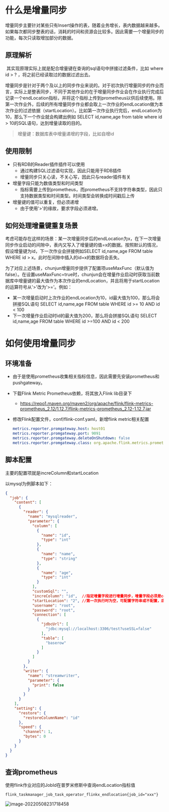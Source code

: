 # 什么是增量同步

​	增量同步主要针对某些只有Insert操作的表，随着业务增长，表内数据越来越多。如果每次都同步整表的话，消耗的时间和资源会比较多。因此需要一个增量同步的功能，每次只读取增加部分的数据。

## 原理解析

​	其实现原理实际上就是配合增量键在查询的sql语句中拼接过滤条件，比如 where id > ? ，将之前已经读取过的数据过滤出去。

​	增量同步是针对于两个及以上的同步作业来说的。对于初次执行增量同步的作业而言，实际上是整表同步，不同于其他作业的在于增量同步作业会在作业执行完成后记录一个endLocation指标，并将这个指标上传到prometheus以供后续使用。除第一次作业外，后续的所有增量同步作业都会取上一次作业的endLocation做为本次作业的过滤依据（startLocation）。比如第一次作业执行完后，endLocation为10，那么下一个作业就会构建出例如 SELECT id,name,age from table where id > 10的SQL语句，达到增量读取的目的。

> 增量键：数据库表中增量递增的字段，比如自增id

## 使用限制

- 只有RDB的Reader插件插件可以使用
    - 通过构建SQL过滤语句实现，因此只能用于RDB插件
    - 增量同步只关心读，不关心写，因此只与reader插件有关
- 增量字段只能为数值类型和时间类型
    - 指标需要上传到prometheus，而prometheus不支持字符串类型，因此只支持数据类型和时间类型。时间类型会转换成时间戳后上传
- 增量键的值可以重复，但必须递增
    - 由于使用'>'的缘故，要求字段必须递增。

## 如何处理增量键重复场景

​	考虑可能存在这样的场景：某一次增量同步后的endLocation为x，在下一次增量同步作业启动的间隙中，表内又写入了增量键的值=x的数据。按照默认的情况，假设增量键为id，下一次作业会拼接例如SELECT id,name,age FROM table WHERE id > x。此时在间隙中插入的id=x的数据将会丢失。

​	为了对应上述场景，chunjun增量同步提供了配置项useMaxFunc（默认值为false）。在设置useMaxFunc=true时，chunjun会在增量作业启动时获取当前数据库中增量键的最大值作为本次作业的endLocation，并且将用于startLocation的运算符号从'>'改为'>='。例如：

- 某一次增量启动时上次作业的endLocation为10，id最大值为100，那么将会拼接SQL语句 SELECT id,name,age FROM table WHERE id >= 10 AND id < 100
- 下一次增量作业启动时id的最大值为200，那么将会拼接SQL语句 SELECT id,name,age FROM table WHERE id >=100 AND id < 200



# 如何使用增量同步

## 环境准备

- 由于是使用prometheus收集相关指标信息，因此需要先安装prometheus和pushgateway。

- 下载Flink Metric Prometheus依赖，将其放入Flink lib目录下

    - https://repo1.maven.org/maven2/org/apache/flink/flink-metrics-prometheus_2.12/1.12.7/flink-metrics-prometheus_2.12-1.12.7.jar

- 修改Flink配置文件，conf/flink-conf.yaml，新增flink metric相关配置

  ```yaml
  metrics.reporter.promgateway.host: host01
  metrics.reporter.promgateway.port: 9091
  metrics.reporter.promgateway.deleteOnShutdown: false
  metrics.reporter.promgateway.class: org.apache.flink.metrics.prometheus.PrometheusPushGatewayReporter
  ```

## 脚本配置

主要的配置项就是increColumn和startLocation

以mysql为例脚本如下：

```json
{
  "job": {
    "content": [
      {
        "reader": {
          "name": "mysqlreader",
          "parameter": {
            "column": [
              {
                "name": "id",
                "type": "int"
              },
              {
                "name": "name",
                "type": "string"
              },
              {
                "name": "age",
                "type": "int"
              }
            ],
            "customSql": "",
            "increColumn": "id",  //指定增量字段进行增量同步，增量字段必须是column存在的字段
            "startLocation": "2", //第一次执行时为空，可配置字符串或不配置，后续提交的作业使用prometheus中指标值
            "username": "root",
            "password": "root",
            "connection": [
              {
                "jdbcUrl": [
                  "jdbc:mysql://localhost:3306/test?useSSL=false"
                ],
                "table": [
                  "baserow"
                ]
              }
            ]
          }
        },
        "writer": {
          "name": "streamwriter",
          "parameter": {
            "print": false
          }
        }
      }
    ],
    "setting": {
      "restore": {
        "restoreColumnName": "id"
      },
      "speed": {
        "channel": 1,
        "bytes": 0
      }
    }
  }
}

```



## 查询prometheus

使用flink作业对应的JobId在普罗米修斯中查询endLocation指标值

```
flink_taskmanager_job_task_operator_flinkx_endlocation{job_id="xxx"}
```

![image-20220508231718458](/chunjun/doc/incremental/prometheus-search.png)
